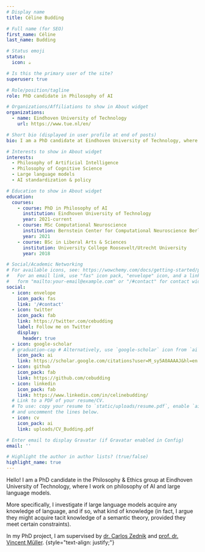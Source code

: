 ```yaml
---
# Display name
title: Céline Budding

# Full name (for SEO)
first_name: Céline
last_name: Budding

# Status emoji
status:
  icon: ☕️

# Is this the primary user of the site?
superuser: true

# Role/position/tagline
role: PhD candidate in Philosophy of AI

# Organizations/Affiliations to show in About widget
organizations:
  - name: Eindhoven University of Technology
    url: https://www.tue.nl/en/

# Short bio (displayed in user profile at end of posts)
bio: I am a PhD candidate at Eindhoven University of Technology, where I am investigating what large language models know about language.  

# Interests to show in About widget
interests:
  - Philosophy of Artificial Intelligence
  - Philosophy of Cognitive Science  
  - Large language models 
  - AI standardization & policy 

# Education to show in About widget
education:
  courses:
    - course: PhD in Philosophy of AI 
      institution: Eindhoven University of Technology
      year: 2021-current
    - course: MSc Computational Neuroscience
      institution: Bernstein Center for Computational Neuroscience Berlin
      year: 2021
    - course: BSc in Liberal Arts & Sciences
      institution: University College Roosevelt/Utrecht University
      year: 2018

# Social/Academic Networking
# For available icons, see: https://wowchemy.com/docs/getting-started/page-builder/#icons
#   For an email link, use "fas" icon pack, "envelope" icon, and a link in the
#   form "mailto:your-email@example.com" or "/#contact" for contact widget.
social:
  - icon: envelope
    icon_pack: fas
    link: '/#contact'
  - icon: twitter
    icon_pack: fab
    link: https://twitter.com/cebudding
    label: Follow me on Twitter
    display:
      header: true
  - icon: google-scholar
  # graduation-cap # Alternatively, use `google-scholar` icon from `ai` icon pack
    icon_pack: ai
    link: https://scholar.google.com/citations?user=M_sy5A0AAAAJ&hl=en
  - icon: github
    icon_pack: fab
    link: https://github.com/cebudding
  - icon: linkedin
    icon_pack: fab
    link: https://www.linkedin.com/in/celinebudding/
  # Link to a PDF of your resume/CV.
  # To use: copy your resume to `static/uploads/resume.pdf`, enable `ai` icons in `params.yaml`,
  # and uncomment the lines below.
  - icon: cv
    icon_pack: ai
    link: uploads/CV_Budding.pdf

# Enter email to display Gravatar (if Gravatar enabled in Config)
email: ''

# Highlight the author in author lists? (true/false)
highlight_name: true
---
```


Hello! I am a PhD candidate in the Philosophy & Ethics group at Eindhoven University of Technology, where I work on philosophy of AI and large language models. 

More specifically, I investigate if large language models acquire any knowledge of language, and if so, what kind of knowledge (in fact, I argue they might acquire tacit knowledge of a semantic theory, provided they meet certain constraints). 

In my PhD project, I am supervised by [dr. Carlos Zednik](http://explanations.ai/) and [prof. dr. Vincent Müller](http://www.sophia.de/). 
{style="text-align: justify;"}

